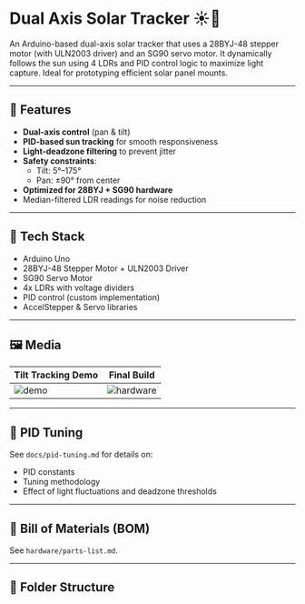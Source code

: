 # Dual Axis Solar Tracker ☀️📡

An Arduino-based dual-axis solar tracker that uses a 28BYJ-48 stepper motor (with ULN2003 driver) and an SG90 servo motor. It dynamically follows the sun using 4 LDRs and PID control logic to maximize light capture. Ideal for prototyping efficient solar panel mounts.

---

## 🔧 Features

- **Dual-axis control** (pan & tilt)
- **PID-based sun tracking** for smooth responsiveness
- **Light-deadzone filtering** to prevent jitter
- **Safety constraints**:
  - Tilt: 5°–175°
  - Pan: ±90° from center
- **Optimized for 28BYJ + SG90 hardware**
- Median-filtered LDR readings for noise reduction

---

## 🧠 Tech Stack

- Arduino Uno
- 28BYJ-48 Stepper Motor + ULN2003 Driver
- SG90 Servo Motor
- 4x LDRs with voltage dividers
- PID control (custom implementation)
- AccelStepper & Servo libraries

---

## 🖼️ Media

| Tilt Tracking Demo | Final Build |
|--------------------|-------------|
| ![demo](media/tilt-demo.gif) | ![hardware](media/final-build.jpg) |

---

## 🧪 PID Tuning

See `docs/pid-tuning.md` for details on:
- PID constants
- Tuning methodology
- Effect of light fluctuations and deadzone thresholds

---

## 🧾 Bill of Materials (BOM)

See `hardware/parts-list.md`.

---

## 📁 Folder Structure

